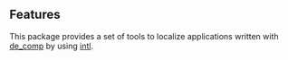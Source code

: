 ## Features

This package provides a set of tools to localize applications written with [de_comp](https://pub.dev/packages/de_comp)
by using [intl](https://pub.dev/packages/intl).
